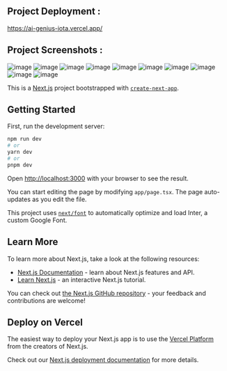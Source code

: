## Project Deployment :
https://ai-genius-iota.vercel.app/

## Project Screenshots :
![image](https://github.com/Krutarth19/Ai-Genius/assets/92313715/ff108d16-cfd8-4c2c-a58e-11e8aef0ffeb)
![image](https://github.com/Krutarth19/Ai-Genius/assets/92313715/bad8f7ba-d0a0-493a-8954-3685143e3ed4)
![image](https://github.com/Krutarth19/Ai-Genius/assets/92313715/37a59fb7-82b9-44e0-a191-0fb431f18e61)
![image](https://github.com/Krutarth19/Ai-Genius/assets/92313715/cf1167b3-8ed8-4676-860d-c2c14cbbb6fa)
![image](https://github.com/Krutarth19/Ai-Genius/assets/92313715/1d1ab925-aa5a-4afd-8173-ad0e69c05a7c)
![image](https://github.com/Krutarth19/Ai-Genius/assets/92313715/76958593-a11c-4611-a1a1-96c0957c14a3)
![image](https://github.com/Krutarth19/Ai-Genius/assets/92313715/8b073081-2742-4396-a18a-f3746152ede0)
![image](https://github.com/Krutarth19/Ai-Genius/assets/92313715/ecb9091c-6b83-46d4-a512-44cf3d088622)
![image](https://github.com/Krutarth19/Ai-Genius/assets/92313715/3c490017-5e4d-4a90-a814-72d6659b6dc6)
![image](https://github.com/Krutarth19/Ai-Genius/assets/92313715/e9db639f-6060-4302-a0ca-28f8e6fa0ab4)

This is a [Next.js](https://nextjs.org/) project bootstrapped with [`create-next-app`](https://github.com/vercel/next.js/tree/canary/packages/create-next-app).

## Getting Started

First, run the development server:

```bash
npm run dev
# or
yarn dev
# or
pnpm dev
```

Open [http://localhost:3000](http://localhost:3000) with your browser to see the result.

You can start editing the page by modifying `app/page.tsx`. The page auto-updates as you edit the file.

This project uses [`next/font`](https://nextjs.org/docs/basic-features/font-optimization) to automatically optimize and load Inter, a custom Google Font.

## Learn More

To learn more about Next.js, take a look at the following resources:

- [Next.js Documentation](https://nextjs.org/docs) - learn about Next.js features and API.
- [Learn Next.js](https://nextjs.org/learn) - an interactive Next.js tutorial.

You can check out [the Next.js GitHub repository](https://github.com/vercel/next.js/) - your feedback and contributions are welcome!

## Deploy on Vercel

The easiest way to deploy your Next.js app is to use the [Vercel Platform](https://vercel.com/new?utm_medium=default-template&filter=next.js&utm_source=create-next-app&utm_campaign=create-next-app-readme) from the creators of Next.js.

Check out our [Next.js deployment documentation](https://nextjs.org/docs/deployment) for more details.

